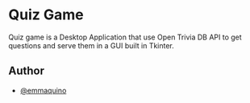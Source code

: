 
# Quiz Game

Quiz game is a Desktop Application that use Open Trivia DB API to get questions and serve them in a GUI built in Tkinter.


## Author

- [@emmaquino](https://github.com/emmaquino)

